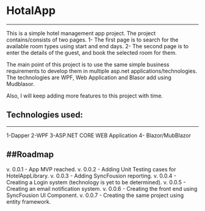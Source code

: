 # HotalApp
-----------------------
This is a simple hotel management app project. The project contains/consists of two pages. 
1- The first page is to search for the available room types using start and end days. 
2- The second page is to enter the details of the guest, and book the selected room for them.

The main point of this project is to use the same simple business requirements to develop them in multiple asp.net applications/technologies.
The technologies are WPF, Web Application and Blasor add using Mudblasor.

Also, I will keep adding more features to this project with time.

## Technologies used:
-----------------------
1-Dapper
2-WPF 
3-ASP.NET CORE WEB Application 
4- Blazor/MubBlazor 

##Roadmap 
-----------------------
v. 0.0.1 - App MVP reached.
v. 0.0.2 - Adding Unit Testing cases for HotelAppLibrary.
v. 0.0.3 - Adding SyncFousion reporting.
v. 0.0.4 - Creating a Login system (technology is yet to be determined).
v. 0.0.5 - Creating an email notification system.
v. 0.0.6 - Creating the front end using SyncFousion UI Component.
v. 0.0.7 - Creating the same project using entity framework.
